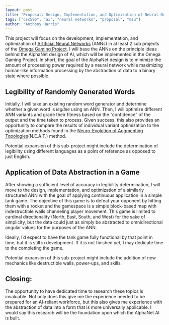 ```yaml
---
layout: post
title: "Proposal: Design, Implementation, and Optimization of Neural Networks"
tags: ["csc596", "ai", "neural networks", "proposal", "msu"]
author: "Anthony Harris"
---
```


This project will focus on the development, implementation, and optimization of [Artificial Neural Networks](https://www.youtube.com/watch?v=aircAruvnKk&list=PLZHQObOWTQDNU6R1_67000Dx_ZCJB-3pi) (ANNs) in at least 2 sub projects of the [Omega Gaming Project](https://www.omega-gaming-project.org/). I will base the ANNs on the principle ideas behind the AlphaNet design of AI, which will be implemented in the Omega Gaming Project. In short, the goal of the AlphaNet design is to minimize the amount of processing power required by a neural network while maximizing human-like information processing by the abstraction of data to a binary state where possible.

## Legibility of Randomly Generated Words 

Initially, I will take an existing random word generator and determine whether a given word is *legible* using an ANN. Then, I will optimize different ANN variants and grade their fitness based on the “confidence” of the output and the time taken to process. Given success, this also provides an opportunity to compare the results of individual variant optimization to the optimization methods found in the [Neuro-Evolution of Augmenting Topologies](http://nn.cs.utexas.edu/downloads/papers/stanley.ec02.pdf)(N.E.A.T.) method. 

Potential expansion of this sub-project might include the determination of legibility using different languages as a point of reference as opposed to just English.

## Application of Data Abstraction in a Game

After showing a sufficient level of accuracy in legibility determination, I will move to the design, implementation, and optimization of a similarly structured ANN with the goal of applying continuous application in a simple tank game. The objective of this game is to defeat your opponent by hitting them with a rocket and the gamespace is a simple block-based map with indestructible walls channeling player movement. This game is limited to cardinal directionality (North, East, South, and West) for the sake of simplicity, but the data could just as simply be abstracted to omnidirectional angular values for the purposes of the ANN. 

Ideally, I’d expect to have the tank game fully functional by that point in time, but it is still in development. If it is not finished yet, I may dedicate time to the completing the game.

Potential expansion of this sub-project might include the addition of new mechanics like destructible walls, power-ups, and skills.

## Closing:

The opportunity to have dedicated time to research these topics is invaluable. Not only does this give me the experience needed to be prepared for an AI-reliant workforce, but this also gives me experience with the abstraction of data into a form that is more universally applicable. I would say this research will be the foundation upon which the AlphaNet AI is built.
